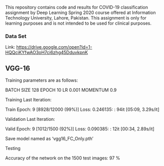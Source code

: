 This repository contains code and results for COVID-19 classification assignment by Deep Learning Spring 2020 
course offered at Information Technology University, Lahore, Pakistan. This assignment is only for learning purposes
and is not intended to be used for clinical purposes.


<h3> Data Set </h3>

Link: https://drive.google.com/open?id=1-HQQciKYfwAO3oH7ci6zhg45DduvkpnK


<h2> VGG-16 </h2>
Training parameters are as follows:

BATCH SIZE	128
EPOCH	10
LR	0.001
MOMENTUM	0.9

Training Last Iteration:

Train Epoch: 9 [8928/12000 (99%)]	Loss: 0.246135: : 94it [05:09,  3.29s/it]

Validation Last Iteration:

Valid Epoch: 9 [1012/1500 (92%)]	Loss: 0.090385: : 12it [00:34,  2.89s/it]

Save model named as ‘vgg16_FC_Only.pth’

Testing

Accuracy of the network on the 1500 test images: 97 %
